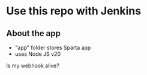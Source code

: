 # Use this repo with Jenkins

## About the app
- "app" folder stores Sparta app
- uses Node JS v20

Is my webhook alive?
